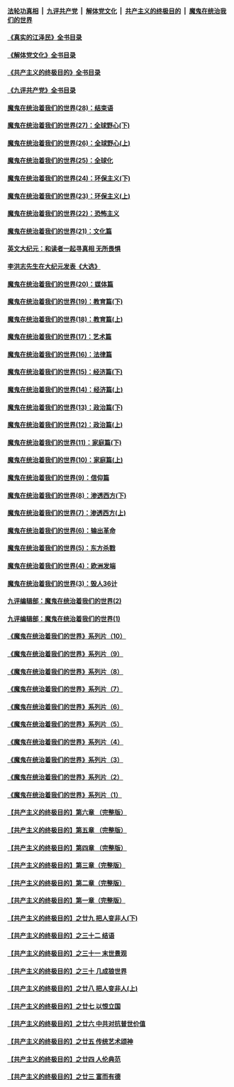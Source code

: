 ####  [法轮功真相](../../../../basic/blob/master/README.md?t=05171831) &nbsp;|&nbsp; [九评共产党](../../../../9ping.md/blob/master/README.md?t=05171831) &nbsp;|&nbsp; [解体党文化](../../../../jtdwh.md/blob/master/README.md?t=05171831)  &nbsp;|&nbsp; [共产主义的终极目的](../../../../gczydzjmd.md/blob/master/README.md?t=05171831) &nbsp;|&nbsp; [魔鬼在统治我们的世界](../../../../mgztzwmdsj.md/blob/master/README.md?t=05171831) 

#### [《真实的江泽民》全书目录](../pages/nsc422/n13721399.md?t=05171831) 

#### [《解体党文化》全书目录](../pages/nsc422/n13721157.md?t=05171831) 

#### [《共产主义的终极目的》全书目录](../pages/nsc422/n13721048.md?t=05171831) 

#### [《九评共产党》全书目录](../pages/nsc422/n13708085.md?t=05171831) 

#### [魔鬼在统治着我们的世界(28)：结束语](../pages/nsc422/n10936246.md?t=05171831) 

#### [魔鬼在统治着我们的世界(27)：全球野心(下)](../pages/nsc422/n10928319.md?t=05171831) 

#### [魔鬼在统治着我们的世界(26)：全球野心(上)](../pages/nsc422/n10900318.md?t=05171831) 

#### [魔鬼在统治着我们的世界(25)：全球化](../pages/nsc422/n10788205.md?t=05171831) 

#### [魔鬼在统治着我们的世界(24)：环保主义(下)](../pages/nsc422/n10695307.md?t=05171831) 

#### [魔鬼在统治着我们的世界(23)：环保主义(上)](../pages/nsc422/n10688613.md?t=05171831) 

#### [魔鬼在统治着我们的世界(22)：恐怖主义](../pages/nsc422/n10614727.md?t=05171831) 

#### [魔鬼在统治着我们的世界(21)：文化篇](../pages/nsc422/n10597706.md?t=05171831) 

#### [英文大纪元：和读者一起寻真相 无所畏惧](../pages/nsc422/n12542027.md?t=05171831) 

#### [李洪志先生在大纪元发表《大选》](../pages/nsc422/n12534746.md?t=05171831) 

#### [魔鬼在统治着我们的世界(20)：媒体篇](../pages/nsc422/n10586579.md?t=05171831) 

#### [魔鬼在统治着我们的世界(19)：教育篇(下)](../pages/nsc422/n10564808.md?t=05171831) 

#### [魔鬼在统治着我们的世界(18)：教育篇(上)](../pages/nsc422/n10526970.md?t=05171831) 

#### [魔鬼在统治着我们的世界(17)：艺术篇](../pages/nsc422/n10499093.md?t=05171831) 

#### [魔鬼在统治着我们的世界(16)：法律篇](../pages/nsc422/n10485969.md?t=05171831) 

#### [魔鬼在统治着我们的世界(15)：经济篇(下)](../pages/nsc422/n10469975.md?t=05171831) 

#### [魔鬼在统治着我们的世界(14)：经济篇(上)](../pages/nsc422/n10457370.md?t=05171831) 

#### [魔鬼在统治着我们的世界(13)：政治篇(下)](../pages/nsc422/n10448270.md?t=05171831) 

#### [魔鬼在统治着我们的世界(12)：政治篇(上)](../pages/nsc422/n10444576.md?t=05171831) 

#### [魔鬼在统治着我们的世界(11)：家庭篇(下)](../pages/nsc422/n10440961.md?t=05171831) 

#### [魔鬼在统治着我们的世界(10)：家庭篇(上)](../pages/nsc422/n10435448.md?t=05171831) 

#### [魔鬼在统治着我们的世界(9)：信仰篇](../pages/nsc422/n10432159.md?t=05171831) 

#### [魔鬼在统治着我们的世界(8)：渗透西方(下)](../pages/nsc422/n10429603.md?t=05171831) 

#### [魔鬼在统治着我们的世界(7)：渗透西方(上)](../pages/nsc422/n10426013.md?t=05171831) 

#### [魔鬼在统治着我们的世界(6)：输出革命](../pages/nsc422/n10421536.md?t=05171831) 

#### [魔鬼在统治着我们的世界(5)：东方杀戮](../pages/nsc422/n10417707.md?t=05171831) 

#### [魔鬼在统治着我们的世界(4)：欧洲发端](../pages/nsc422/n10414890.md?t=05171831) 

#### [魔鬼在统治着我们的世界(3)：毁人36计](../pages/nsc422/n10411583.md?t=05171831) 

#### [九评编辑部：魔鬼在统治着我们的世界(2)](../pages/nsc422/n10410036.md?t=05171831) 

#### [九评编辑部：魔鬼在统治着我们的世界(1)](../pages/nsc422/n10406825.md?t=05171831) 

#### [《魔鬼在统治着我们的世界》系列片（10）](../pages/nsc422/n12292670.md?t=05171831) 

#### [《魔鬼在统治着我们的世界》系列片（9）](../pages/nsc422/n12290859.md?t=05171831) 

#### [《魔鬼在统治着我们的世界》系列片（8）](../pages/nsc422/n12287445.md?t=05171831) 

#### [《魔鬼在统治着我们的世界》系列片（7）](../pages/nsc422/n12283425.md?t=05171831) 

#### [《魔鬼在统治着我们的世界》系列片（6）](../pages/nsc422/n12282314.md?t=05171831) 

#### [《魔鬼在统治着我们的世界》系列片（5）](../pages/nsc422/n12281419.md?t=05171831) 

#### [《魔鬼在统治着我们的世界》系列片（4）](../pages/nsc422/n12274024.md?t=05171831) 

#### [《魔鬼在统治着我们的世界》系列片（3）](../pages/nsc422/n12271322.md?t=05171831) 

#### [《魔鬼在统治着我们的世界》系列片（2）](../pages/nsc422/n12269049.md?t=05171831) 

#### [《魔鬼在统治着我们的世界》系列片（1）](../pages/nsc422/n12267575.md?t=05171831) 

#### [【共产主义的终极目的】第六章 （完整版）](../pages/nsc422/n11428913.md?t=05171831) 

#### [【共产主义的终极目的】第五章 （完整版）](../pages/nsc422/n11428912.md?t=05171831) 

#### [【共产主义的终极目的】第四章 （完整版）](../pages/nsc422/n11428907.md?t=05171831) 

#### [【共产主义的终极目的】第三章（完整版）](../pages/nsc422/n11428848.md?t=05171831) 

#### [【共产主义的终极目的】第二章（完整版）](../pages/nsc422/n11428831.md?t=05171831) 

#### [【共产主义的终极目的】第一章（完整版）](../pages/nsc422/n11417651.md?t=05171831) 

#### [【共产主义的终极目的】之廿九 把人变非人(下)](../pages/nsc422/n11344140.md?t=05171831) 

#### [【共产主义的终极目的】之三十二 结语](../pages/nsc422/n11360535.md?t=05171831) 

#### [【共产主义的终极目的】之三十一 末世景观](../pages/nsc422/n11351129.md?t=05171831) 

#### [【共产主义的终极目的】之三十 几成狼世界](../pages/nsc422/n11348280.md?t=05171831) 

#### [【共产主义的终极目的】之廿八 把人变非人(上)](../pages/nsc422/n11340492.md?t=05171831) 

#### [【共产主义的终极目的】之廿七 以恨立国](../pages/nsc422/n11336944.md?t=05171831) 

#### [【共产主义的终极目的】之廿六 中共对抗普世价值](../pages/nsc422/n11324785.md?t=05171831) 

#### [【共产主义的终极目的】之廿五 传统艺术颂神](../pages/nsc422/n11296396.md?t=05171831) 

#### [【共产主义的终极目的】之廿四 人伦典范](../pages/nsc422/n11296397.md?t=05171831) 

#### [【共产主义的终极目的】之廿三 富而有德](../pages/nsc422/n11283598.md?t=05171831) 

